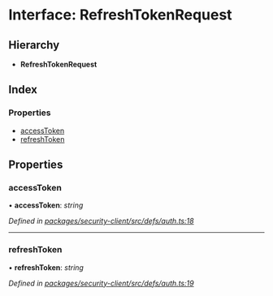 # Interface: RefreshTokenRequest

## Hierarchy

* **RefreshTokenRequest**

## Index

### Properties

* [accessToken](refreshtokenrequest.md#accesstoken)
* [refreshToken](refreshtokenrequest.md#refreshtoken)

## Properties

###  accessToken

• **accessToken**: *string*

*Defined in [packages/security-client/src/defs/auth.ts:18](https://github.com/TheSoftwareHouse/rad-modules-tools/blob/56e5326/packages/security-client/src/defs/auth.ts#L18)*

___

###  refreshToken

• **refreshToken**: *string*

*Defined in [packages/security-client/src/defs/auth.ts:19](https://github.com/TheSoftwareHouse/rad-modules-tools/blob/56e5326/packages/security-client/src/defs/auth.ts#L19)*
